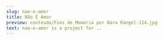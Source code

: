 ```yaml
---
slug: nao-e-amor
title: Não É Amor
preview: conteudo/Fios de Memória por Nara Rangel-114.jpg
text: nao-e-amor is a project for ..
---
```


